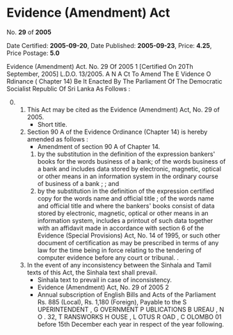 # Evidence (Amendment) Act

No. **29** of **2005**

Date Certified: **2005-09-20**, Date Published: **2005-09-23**, Price: **4.25**, Price Postage: **5.0**

Evidence (Amendment) Act. No. 29 Of 2005 1
[Certified On 20Th September, 2005]
L.D.O. 13/2005.
A N  A Ct   To   Amend   The  E Vidence  O Rdinance ( Chapter  14)
Be It Enacted By The Parliament Of The Democratic Socialist Republic Of Sri Lanka As Follows :

0. 
    1. This Act may be cited as the Evidence (Amendment) Act, No. 29 of 2005.
        - Short title.
    2. Section 90 A  of the Evidence Ordinance (Chapter 14) is hereby amended as follows :
        - Amendment of section 90 A  of Chapter 14.
        1. by the substitution in the definition of the expression bankers' books for the words business of a bank; of the words business of a bank and includes data stored by electronic, magnetic, optical or other means in an information system in the ordinary course of business of a bank ; ; and
        2. by the substitution in the definition of the expression certified copy for the words name and official title ;  of the words name and official title and where the bankers' books consist of data stored by electronic, magnetic, optical or other means in an information system, includes a printout of such data together with an affidavit made in accordance with section 6 of the Evidence (Special Provisions) Act, No. 14 of 1995, or such other document of certification as may be prescribed in terms of any law for the time being in force relating to the tendering of computer evidence before any court or tribunal. .
    3. In the event of any inconsistency between the Sinhala and Tamil texts of this Act, the Sinhala text shall prevail.
        - Sinhala text to prevail in case of inconsistency.
        - Evidence (Amendment) Act, No. 29 of 2005 2
        - Annual subscription of English Bills and Acts of the Parliament Rs. 885 (Local), Rs. 1,180 (Foreign), Payable to the S UPERINTENDENT , G OVERNMENT   P UBLICATIONS  B UREAU , N O . 32, T RANSWORKS  H OUSE ,  L OTUS   R OAD ,  C OLOMBO  01  before  15th  December  each  year  in  respect of the year following.
